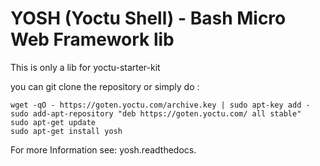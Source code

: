 # YOSH (Yoctu Shell) - Bash Micro Web Framework lib

This is only a lib for yoctu-starter-kit

you can git clone the repository or simply do :
```
wget -qO - https://goten.yoctu.com/archive.key | sudo apt-key add -
sudo add-apt-repository "deb https://goten.yoctu.com/ all stable"
sudo apt-get update
sudo apt-get install yosh
```

For more Information see: yosh.readthedocs.
